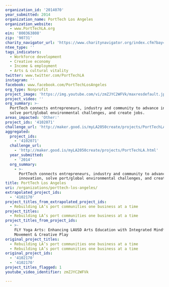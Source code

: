 ```yaml
---
organization_id: '2014070'
year_submitted: 2014
organization_name: PortTech Los Angeles
organization_website:
  - www.PortTechLA.org
ein: '800363808'
zip: '90731'
charity_navigator_url: 'https://www.charitynavigator.org/index.cfm?bay=search.profile&ein=800363808'
ntee_type: ''
tags_indicators:
  - Workforce development
  - Creative economy
  - Income & employment
  - Arts & cultural vitality
twitter: www.twitter.com/PortTechLA
instagram: ''
facebook: www.facebook.com/PortTechLosAngeles
org_type: Nonprofit
project_image: 'https://img.youtube.com/vi/zmZJYC2WFVk/maxresdefault.jpg'
project_video: ''
org_summary: >-
  PortTech connects entrepreneurs, industry and community to advance innovation,
  solve port/global environmental challenges, and create jobs.
areas_impacted: 'Other:'
project_ids: '4102071'
challenge_url: 'http://maker.good.is/myLA2050create/projects/PortTechLA.html'
aggregated:
  project_ids:
    - '4102071'
  challenge_url:
    - 'http://maker.good.is/myLA2050create/projects/PortTechLA.html'
  year_submitted:
    - '2014'
  org_summary:
    - >-
      PortTech connects entrepreneurs, industry and community to advance
      innovation, solve port/global environmental challenges, and create jobs.
title: PortTech Los Angeles
uri: /organizations/porttech-los-angeles/
extrapolated_project_ids:
  - '4102170'
project_titles_from_extrapolated_project_ids:
  - Rebuilding LA’s port communities one business at a time
project_titles:
  - Rebuilding LA’s port communities one business at a time
project_titles_from_project_ids:
  - >-
    FLY Yoga Arts: Enhancing LAUSD Arts Education with Integrated Mindfulness
    Movement & Creative Play
original_project_titles:
  - Rebuilding LA’s port communities one business at a time
  - Rebuilding LA’s port communities one business at a time
original_project_ids:
  - '4102170'
  - '4102170'
project_titles_flagged: 1
youtube_video_identifier: zmZJYC2WFVk

---
```

